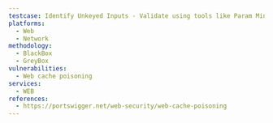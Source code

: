 ```yaml
---
testcase: Identify Unkeyed Inputs - Validate using tools like Param Miner to automate guessing of unkeyed headers and confirm their effect. Web (HTTP/HTTPS) service
platforms: 
  - Web
  - Network
methodology: 
  - BlackBox
  - GreyBox
vulnerabilities:
  - Web cache poisoning
services:
  - WEB
references:
  - https://portswigger.net/web-security/web-cache-poisoning
---
```

